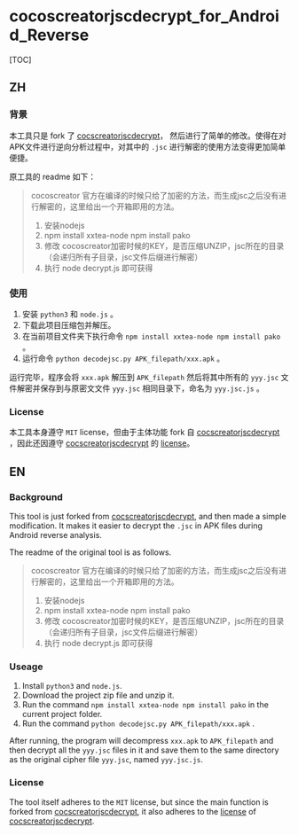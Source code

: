 # cocoscreatorjscdecrypt_for_Android_Reverse
[TOC]

## ZH

### 背景

本工具只是 fork 了 [cocscreatorjscdecrypt](https://github.com/luckyaibin/cocoscreatorjscdecrypt)， 然后进行了简单的修改。使得在对APK文件进行逆向分析过程中，对其中的 `.jsc` 进行解密的使用方法变得更加简单便捷。

原工具的 readme 如下：

> cocoscreator 官方在编译的时候只给了加密的方法，而生成jsc之后没有进行解密的，这里给出一个开箱即用的方法。
>
> 1. 安装nodejs
> 2. npm install xxtea-node
>    npm install pako
> 3. 修改 cocoscreator加密时候的KEY，是否压缩UNZIP，jsc所在的目录（会递归所有子目录，jsc文件后缀进行解密）
> 4. 执行 node decrypt.js 即可获得



### 使用

1. 安装 `python3` 和 `node.js` 。
2. 下载此项目压缩包并解压。
3. 在当前项目文件夹下执行命令 `npm install xxtea-node npm install pako` 。
4. 运行命令 `python decodejsc.py APK_filepath/xxx.apk` 。

运行完毕，程序会将 `xxx.apk` 解压到 `APK_filepath` 然后将其中所有的 `yyy.jsc` 文件解密并保存到与原密文文件 `yyy.jsc` 相同目录下，命名为 `yyy.jsc.js` 。



### License

本工具本身遵守 `MIT` license，但由于主体功能 fork 自 [cocscreatorjscdecrypt](https://github.com/luckyaibin/cocoscreatorjscdecrypt) ，因此还因遵守 [cocscreatorjscdecrypt](https://github.com/luckyaibin/cocoscreatorjscdecrypt) 的 [license](https://github.com/luckyaibin/cocoscreatorjscdecrypt/blob/master/LICENSE)。



## EN

### Background

This tool is just forked from [cocscreatorjscdecrypt](https://github.com/luckyaibin/cocoscreatorjscdecrypt), and then made a simple modification. It makes it easier to decrypt the `.jsc` in APK files during Android reverse analysis.

The readme of the original tool is as follows.

> cocoscreator 官方在编译的时候只给了加密的方法，而生成jsc之后没有进行解密的，这里给出一个开箱即用的方法。
>
> 1. 安装nodejs
> 2. npm install xxtea-node
>    npm install pako
> 3. 修改 cocoscreator加密时候的KEY，是否压缩UNZIP，jsc所在的目录（会递归所有子目录，jsc文件后缀进行解密）
> 4. 执行 node decrypt.js 即可获得



### Useage

1. Install `python3` and `node.js`.
2. Download the project zip file and unzip it. 
3. Run the command `npm install xxtea-node npm install pako` in the current project folder. 
4. Run the command `python decodejsc.py APK_filepath/xxx.apk` .

After running, the program will decompress `xxx.apk` to `APK_filepath` and then decrypt all the `yyy.jsc` files in it and save them to the same directory as the original cipher file `yyy.jsc`, named `yyy.jsc.js`.



### License

The tool itself adheres to the `MIT` license, but since the main function is forked from [cocscreatorjscdecrypt](https://github.com/luckyaibin/cocoscreatorjscdecrypt), it also adheres to the [license](https://github.com/luckyaibin/cocoscreatorjscdecrypt/blob/master/LICENSE) of [cocscreatorjscdecrypt](https://github.com/luckyaibin/cocoscreatorjscdecrypt).

